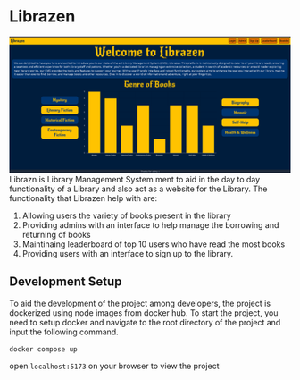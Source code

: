 # Librazen

![alt text](assets/Home.png)
Librazn is Library Management System ment to aid in the day to day functionality of a Library and also act as a website for the Library. The functionality that Librazen help with are:

1. Allowing users the variety of books present in the library
2. Providing admins with an interface to help manage the borrowing and returning of books
3. Maintinaing leaderboard of top 10 users who have read the most books
4. Providing users with an interface to sign up to the library.

## Development Setup

To aid the development of the project among developers, the project is dockerized using node images from docker hub. To start the project, you need to setup docker and navigate to the root directory of the project and input the following command.

```
docker compose up
```

open `localhost:5173` on your browser to view the project
